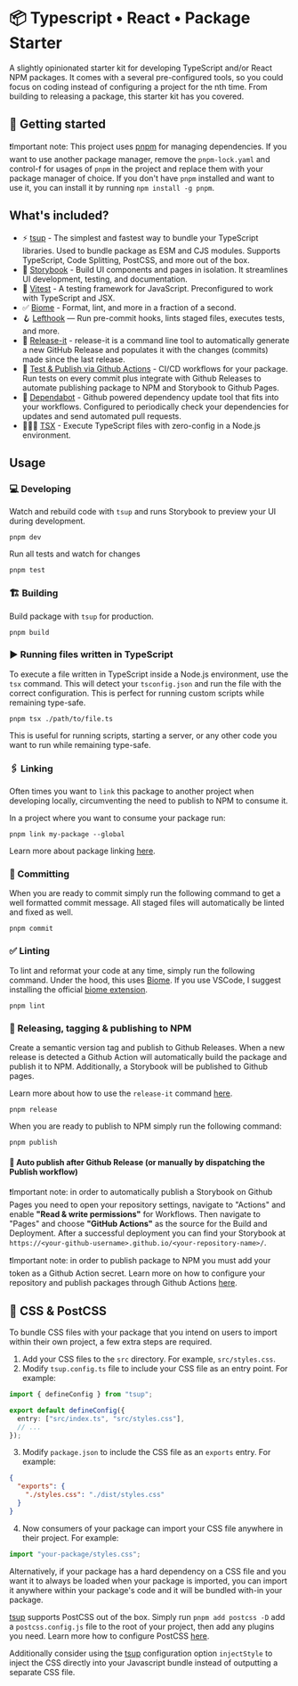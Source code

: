 # 📦 Typescript • React • Package Starter

A slightly opinionated starter kit for developing TypeScript and/or React NPM packages. It comes with a several pre-configured tools, so you could focus on coding instead of configuring a project for the nth time. From building to releasing a package, this starter kit has you covered.

## 🏃 Getting started

❗Important note: This project uses [pnpm](https://pnpm.io/) for managing dependencies. If you want to use another package manager, remove the `pnpm-lock.yaml` and control-f for usages of `pnpm` in the project and replace them with your package manager of choice. If you don't have `pnpm` installed and want to use it, you can install it by running `npm install -g pnpm`.

## What's included?

- ⚡️ [tsup](https://github.com/egoist/tsup) - The simplest and fastest way to bundle your TypeScript libraries. Used to bundle package as ESM and CJS modules. Supports TypeScript, Code Splitting, PostCSS, and more out of the box.
- 📖 [Storybook](https://storybook.js.org/) - Build UI components and pages in isolation. It streamlines UI development, testing, and documentation.
- 🧪 [Vitest](https://vitest.dev/) - A testing framework for JavaScript. Preconfigured to work with TypeScript and JSX.
- ✅ [Biome](https://biomejs.dev/) - Format, lint, and more in a fraction of a second.
- 🪝 [Lefthook](https://github.com/evilmartians/lefthook) — Run pre-commit hooks, lints staged files, executes tests, and more.
- 🔼 [Release-it](https://github.com/release-it/release-it/) - release-it is a command line tool to automatically generate a new GitHub Release and populates it with the changes (commits) made since the last release.
- 🐙 [Test & Publish via Github Actions](https://docs.github.com/en/actions) - CI/CD workflows for your package. Run tests on every commit plus integrate with Github Releases to automate publishing package to NPM and Storybook to Github Pages.
- 🤖 [Dependabot](https://docs.github.com/en/code-security/dependabot) - Github powered dependency update tool that fits into your workflows. Configured to periodically check your dependencies for updates and send automated pull requests.
- 🏃‍♀️‍➡️ [TSX](https://github.com/privatenumber/tsx) - Execute TypeScript files with zero-config in a Node.js environment.

## Usage

### 💻 Developing

Watch and rebuild code with `tsup` and runs Storybook to preview your UI during development.

```console
pnpm dev
```

Run all tests and watch for changes

```console
pnpm test
```

### 🏗️ Building

Build package with `tsup` for production.

```console
pnpm build
```

### ▶️ Running files written in TypeScript

To execute a file written in TypeScript inside a Node.js environment, use the `tsx` command. This will detect your `tsconfig.json` and run the file with the correct configuration. This is perfect for running custom scripts while remaining type-safe.

```console
pnpm tsx ./path/to/file.ts
```

This is useful for running scripts, starting a server, or any other code you want to run while remaining type-safe.

### 🖇️ Linking

Often times you want to `link` this package to another project when developing locally, circumventing the need to publish to NPM to consume it.

In a project where you want to consume your package run:

```console
pnpm link my-package --global
```

Learn more about package linking [here](https://pnpm.io/cli/link).

### 📩 Committing

When you are ready to commit simply run the following command to get a well formatted commit message. All staged files will automatically be linted and fixed as well.

```console
pnpm commit
```

### ✅ Linting

To lint and reformat your code at any time, simply run the following command. Under the hood, this uses [Biome](https://biomejs.dev/). If you use VSCode, I suggest installing the official [biome extension](https://marketplace.visualstudio.com/items?itemName=biomejs.biome).

```console
pnpm lint
```

### 🔖 Releasing, tagging & publishing to NPM

Create a semantic version tag and publish to Github Releases. When a new release is detected a Github Action will automatically build the package and publish it to NPM. Additionally, a Storybook will be published to Github pages.

Learn more about how to use the `release-it` command [here](https://github.com/release-it/release-it).

```console
pnpm release
```

When you are ready to publish to NPM simply run the following command:

```console
pnpm publish
```

#### 🤖 Auto publish after Github Release (or manually by dispatching the Publish workflow)

❗Important note: in order to automatically publish a Storybook on Github Pages you need to open your repository settings, navigate to "Actions" and enable **"Read & write permissions"** for Workflows. Then navigate to "Pages" and choose **"GitHub Actions"** as the source for the Build and Deployment. After a successful deployment you can find your Storybook at `https://<your-github-username>.github.io/<your-repository-name>/`.

❗Important note: in order to publish package to NPM you must add your token as a Github Action secret. Learn more on how to configure your repository and publish packages through Github Actions [here](https://docs.github.com/en/actions/publishing-packages/publishing-nodejs-packages).

## 🎨 CSS & PostCSS

To bundle CSS files with your package that you intend on users to import within their own project, a few extra steps are required.

1. Add your CSS files to the `src` directory. For example, `src/styles.css`.
2. Modify `tsup.config.ts` file to include your CSS file as an entry point. For example:

```ts
import { defineConfig } from "tsup";

export default defineConfig({
  entry: ["src/index.ts", "src/styles.css"],
  // ...
});
```

3. Modify `package.json` to include the CSS file as an `exports` entry. For example:

```json
{
  "exports": {
    "./styles.css": "./dist/styles.css"
  }
}
```

4. Now consumers of your package can import your CSS file anywhere in their project. For example:

```ts
import "your-package/styles.css";
```

Alternatively, if your package has a hard dependency on a CSS file and you want it to always be loaded when your package is imported, you can import it anywhere within your package's code and it will be bundled with-in your package.

[tsup](https://github.com/egoist/tsup) supports PostCSS out of the box. Simply run `pnpm add postcss -D` add a `postcss.config.js` file to the root of your project, then add any plugins you need. Learn more how to configure PostCSS [here](https://tsup.egoist.dev/#css-support).

Additionally consider using the [tsup](https://github.com/egoist/tsup) configuration option `injectStyle` to inject the CSS directly into your Javascript bundle instead of outputting a separate CSS file.
